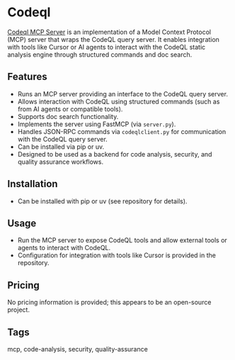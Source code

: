 # Codeql

[Codeql MCP Server](https://github.com/jordyzomer/codeql-mcp) is an implementation of a Model Context Protocol (MCP) server that wraps the CodeQL query server. It enables integration with tools like Cursor or AI agents to interact with the CodeQL static analysis engine through structured commands and doc search.

## Features
- Runs an MCP server providing an interface to the CodeQL query server.
- Allows interaction with CodeQL using structured commands (such as from AI agents or compatible tools).
- Supports doc search functionality.
- Implements the server using FastMCP (via `server.py`).
- Handles JSON-RPC commands via `codeqlclient.py` for communication with the CodeQL query server.
- Can be installed via pip or uv.
- Designed to be used as a backend for code analysis, security, and quality assurance workflows.

## Installation
- Can be installed with pip or uv (see repository for details).

## Usage
- Run the MCP server to expose CodeQL tools and allow external tools or agents to interact with CodeQL.
- Configuration for integration with tools like Cursor is provided in the repository.

## Pricing
No pricing information is provided; this appears to be an open-source project.

## Tags
mcp, code-analysis, security, quality-assurance